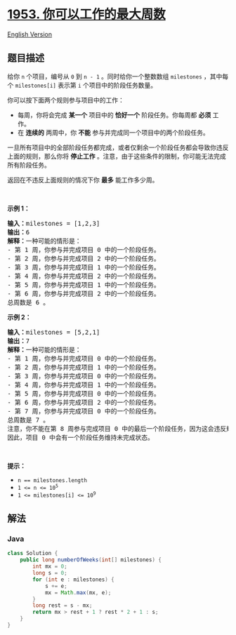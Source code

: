 # [1953. 你可以工作的最大周数](https://leetcode.cn/problems/maximum-number-of-weeks-for-which-you-can-work)

[English Version](/solution/1900-1999/1953.Maximum%20Number%20of%20Weeks%20for%20Which%20You%20Can%20Work/README_EN.md)

## 题目描述

<!-- 这里写题目描述 -->

<p>给你&nbsp;<code>n</code> 个项目，编号从 <code>0</code> 到 <code>n - 1</code> 。同时给你一个整数数组 <code>milestones</code> ，其中每个 <code>milestones[i]</code> 表示第 <code>i</code> 个项目中的阶段任务数量。</p>

<p>你可以按下面两个规则参与项目中的工作：</p>

<ul>
	<li>每周，你将会完成 <strong>某一个</strong> 项目中的 <strong>恰好一个</strong>&nbsp;阶段任务。你每周都 <strong>必须</strong> 工作。</li>
	<li>在 <strong>连续的</strong> 两周中，你 <strong>不能</strong> 参与并完成同一个项目中的两个阶段任务。</li>
</ul>

<p>一旦所有项目中的全部阶段任务都完成，或者仅剩余一个阶段任务都会导致你违反上面的规则，那么你将&nbsp;<strong>停止工作</strong> 。注意，由于这些条件的限制，你可能无法完成所有阶段任务。</p>

<p>返回在不违反上面规则的情况下你&nbsp;<strong>最多</strong>&nbsp;能工作多少周。</p>

<p>&nbsp;</p>

<p><strong>示例 1：</strong></p>

<pre>
<strong>输入：</strong>milestones = [1,2,3]
<strong>输出：</strong>6
<strong>解释：</strong>一种可能的情形是：
​​​​- 第 1 周，你参与并完成项目 0 中的一个阶段任务。
- 第 2 周，你参与并完成项目 2 中的一个阶段任务。
- 第 3 周，你参与并完成项目 1 中的一个阶段任务。
- 第 4 周，你参与并完成项目 2 中的一个阶段任务。
- 第 5 周，你参与并完成项目 1 中的一个阶段任务。
- 第 6 周，你参与并完成项目 2 中的一个阶段任务。
总周数是 6 。
</pre>

<p><strong>示例 2：</strong></p>

<pre>
<strong>输入：</strong>milestones = [5,2,1]
<strong>输出：</strong>7
<strong>解释：</strong>一种可能的情形是：
- 第 1 周，你参与并完成项目 0 中的一个阶段任务。
- 第 2 周，你参与并完成项目 1 中的一个阶段任务。
- 第 3 周，你参与并完成项目 0 中的一个阶段任务。
- 第 4 周，你参与并完成项目 1 中的一个阶段任务。
- 第 5 周，你参与并完成项目 0 中的一个阶段任务。
- 第 6 周，你参与并完成项目 2 中的一个阶段任务。
- 第 7 周，你参与并完成项目 0 中的一个阶段任务。
总周数是 7 。
注意，你不能在第 8 周参与完成项目 0 中的最后一个阶段任务，因为这会违反规则。
因此，项目 0 中会有一个阶段任务维持未完成状态。</pre>

<p>&nbsp;</p>

<p><strong>提示：</strong></p>

<ul>
	<li><code>n == milestones.length</code></li>
	<li><code>1 &lt;= n &lt;= 10<sup>5</sup></code></li>
	<li><code>1 &lt;= milestones[i] &lt;= 10<sup>9</sup></code></li>
</ul>

## 解法

### **Java**

```java
class Solution {
    public long numberOfWeeks(int[] milestones) {
        int mx = 0;
        long s = 0;
        for (int e : milestones) {
            s += e;
            mx = Math.max(mx, e);
        }
        long rest = s - mx;
        return mx > rest + 1 ? rest * 2 + 1 : s;
    }
}
```

